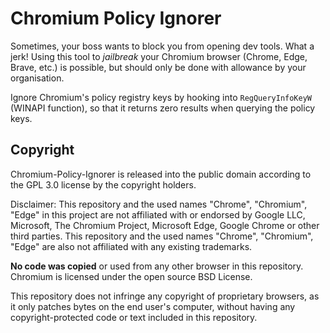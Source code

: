 # Chromium Policy Ignorer
Sometimes, your boss wants to block you from opening dev tools. What a jerk! Using this tool to *jailbreak* your Chromium browser (Chrome, Edge, Brave, etc.) is possible, but should only be done with allowance by your organisation.

Ignore Chromium's policy registry keys by hooking into `RegQueryInfoKeyW` (WINAPI function), so that it returns zero results when querying the policy keys.

## Copyright
Chromium-Policy-Ignorer is released into the public domain according to the GPL 3.0 license by the copyright holders.

Disclaimer: This repository and the used names "Chrome", "Chromium", "Edge" in this project are not affiliated with or endorsed by Google LLC, Microsoft, The Chromium Project, Microsoft Edge, Google Chrome or other third parties. This repository and the used names "Chrome", "Chromium", "Edge" are also not affiliated with any existing trademarks.

**No code was copied** or used from any other browser in this repository. Chromium is licensed under the open source BSD License.

This repository does not infringe any copyright of proprietary browsers, as it only patches bytes on the end user's computer, without having any copyright-protected code or text included in this repository.
